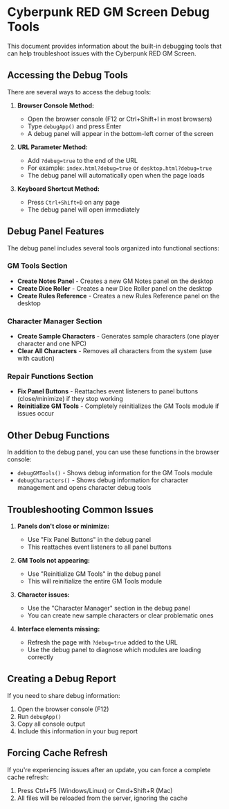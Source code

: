 # Cyberpunk RED GM Screen Debug Tools

This document provides information about the built-in debugging tools that can help troubleshoot issues with the Cyberpunk RED GM Screen.

## Accessing the Debug Tools

There are several ways to access the debug tools:

1. **Browser Console Method:**
   - Open the browser console (F12 or Ctrl+Shift+I in most browsers)
   - Type `debugApp()` and press Enter
   - A debug panel will appear in the bottom-left corner of the screen

2. **URL Parameter Method:**
   - Add `?debug=true` to the end of the URL
   - For example: `index.html?debug=true` or `desktop.html?debug=true`
   - The debug panel will automatically open when the page loads

3. **Keyboard Shortcut Method:**
   - Press `Ctrl+Shift+D` on any page
   - The debug panel will open immediately

## Debug Panel Features

The debug panel includes several tools organized into functional sections:

### GM Tools Section
- **Create Notes Panel** - Creates a new GM Notes panel on the desktop
- **Create Dice Roller** - Creates a new Dice Roller panel on the desktop
- **Create Rules Reference** - Creates a new Rules Reference panel on the desktop

### Character Manager Section
- **Create Sample Characters** - Generates sample characters (one player character and one NPC)
- **Clear All Characters** - Removes all characters from the system (use with caution)

### Repair Functions Section
- **Fix Panel Buttons** - Reattaches event listeners to panel buttons (close/minimize) if they stop working
- **Reinitialize GM Tools** - Completely reinitializes the GM Tools module if issues occur

## Other Debug Functions

In addition to the debug panel, you can use these functions in the browser console:

- `debugGMTools()` - Shows debug information for the GM Tools module
- `debugCharacters()` - Shows debug information for character management and opens character debug tools

## Troubleshooting Common Issues

1. **Panels don't close or minimize:**
   - Use "Fix Panel Buttons" in the debug panel
   - This reattaches event listeners to all panel buttons

2. **GM Tools not appearing:**
   - Use "Reinitialize GM Tools" in the debug panel
   - This will reinitialize the entire GM Tools module

3. **Character issues:**
   - Use the "Character Manager" section in the debug panel
   - You can create new sample characters or clear problematic ones

4. **Interface elements missing:**
   - Refresh the page with `?debug=true` added to the URL
   - Use the debug panel to diagnose which modules are loading correctly

## Creating a Debug Report

If you need to share debug information:

1. Open the browser console (F12)
2. Run `debugApp()`
3. Copy all console output
4. Include this information in your bug report

## Forcing Cache Refresh

If you're experiencing issues after an update, you can force a complete cache refresh:

1. Press Ctrl+F5 (Windows/Linux) or Cmd+Shift+R (Mac) 
2. All files will be reloaded from the server, ignoring the cache
